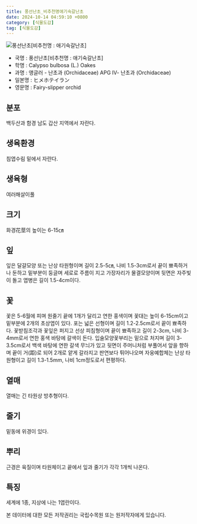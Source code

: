 ```yaml
---
title: 풍선난초_비추천명애기숙갈난초
date: 2024-10-14 04:59:10 +0800
category: [식물도감]
tag: [식물도감]
---
```




![풍선난초[비추천명 : 애기숙갈난초]](/fileUpload/plants/basic/Orchidaceae/Calypso/6220/6220_1_th2.JPG)
- 국명 : 풍선난초[비추천명 : 애기숙갈난초]
- 학명 : Calypso bulbosa (L.) Oakes
- 과명 : 앵글러 - 난초과 (Orchidaceae) APG Ⅳ- 난초과 (Orchidaceae)
- 일본명 : ヒメホテイラン
- 영문명 : Fairy-slipper orchid


## 분포
백두산과 함경 남도 갑산 지역에서 자란다.
## 생육환경
침엽수림 밑에서 자란다.
## 생육형
여러해살이풀
## 크기
화경花莖의 높이는 6-15㎝
## 잎
잎은 달걀모양 또는 난상 타원형이며 길이 2.5-5㎝, 나비 1.5-3cm로서 끝이 뾰족하거나 둔하고 밑부분이 둥글며 세로로 주름이 지고 가장자리가 물결모양이며 뒷면은 자주빛이 돌고 엽병은 길이 1.5-4cm이다.
## 꽃
꽃은 5-6월에 피며 원줄기 끝에 1개가 달리고 연한 홍색이며 꽃대는 높이 6-15cm이고 밑부분에 2개의 초상엽이 있다. 포는 넓은 선형이며 길이 1.2-2.5cm로서 끝이 뾰족하다. 꽃받침조각과 꽃잎은 퍼지고 선상 피침형이며 끝이 뾰족하고 길이 2-3cm, 나비 3-4mm로서 연한 홍색 바탕에 갈색이 돈다. 입술모양꽃부리는 밑으로 처지며 길이 3-3.5cm로서 백색 바탕에 연한 갈색 무늬가 있고 뒷면이 주머니처럼 부풀어서 앞을 향하며 끝이 거(距)로 되어 2개로 얕게 갈라지고 판연보다 튀어나오며 자웅예합체는 난상 타원형이고 길이 1.3-1.5mm, 나비 1cm정도로서 편평하다.
## 열매
열매는 긴 타원상 방추형이다.
## 줄기
밑동에 위경이 있다.
## 뿌리
근경은 육질이며 타원체이고 끝에서 잎과 줄기가 각각 1개씩 나온다.
## 특징
세계에 1종, 지상에 나는 1엽란이다.






본 데이터에 대한 모든 저작권리는 국립수목원 또는 원저작자에게 있습니다.
